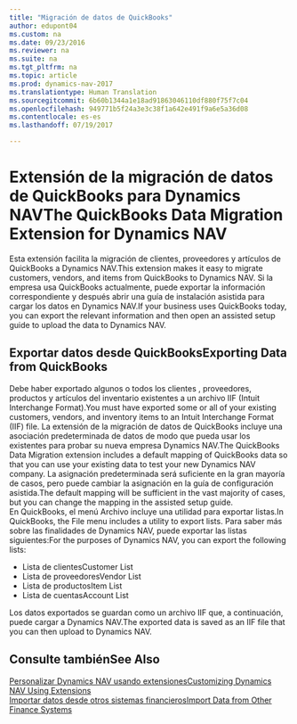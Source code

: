 ```yaml
---
title: "Migración de datos de QuickBooks"
author: edupont04
ms.custom: na
ms.date: 09/23/2016
ms.reviewer: na
ms.suite: na
ms.tgt_pltfrm: na
ms.topic: article
ms.prod: dynamics-nav-2017
ms.translationtype: Human Translation
ms.sourcegitcommit: 6b60b1344a1e18ad91863046110df880f75f7c04
ms.openlocfilehash: 949771b5f24a3e3c38f1a642e491f9a6e5a36d08
ms.contentlocale: es-es
ms.lasthandoff: 07/19/2017

---
```


# <a name="the-quickbooks-data-migration-extension-for-dynamics-nav"></a><span data-ttu-id="0b045-102">Extensión de la migración de datos de QuickBooks para Dynamics NAV</span><span class="sxs-lookup"><span data-stu-id="0b045-102">The QuickBooks Data Migration Extension for Dynamics NAV</span></span>
<span data-ttu-id="0b045-103">Esta extensión facilita la migración de clientes, proveedores y artículos de QuickBooks a Dynamics NAV.</span><span class="sxs-lookup"><span data-stu-id="0b045-103">This extension makes it easy to migrate customers, vendors, and items from QuickBooks to Dynamics NAV.</span></span> <span data-ttu-id="0b045-104">Si la empresa usa QuickBooks actualmente, puede exportar la información correspondiente y después abrir una guía de instalación asistida para cargar los datos en Dynamics NAV.</span><span class="sxs-lookup"><span data-stu-id="0b045-104">If your business uses QuickBooks today, you can export the relevant information and then open an assisted setup guide to upload the data to Dynamics NAV.</span></span>  

## <a name="exporting-data-from-quickbooks"></a><span data-ttu-id="0b045-105">Exportar datos desde QuickBooks</span><span class="sxs-lookup"><span data-stu-id="0b045-105">Exporting Data from QuickBooks</span></span>
<span data-ttu-id="0b045-106">Debe haber exportado algunos o todos los clientes , proveedores, productos y artículos del inventario existentes a un archivo IIF (Intuit Interchange Format).</span><span class="sxs-lookup"><span data-stu-id="0b045-106">You must have exported some or all of your existing customers, vendors, and inventory items to an Intuit Interchange Format (IIF) file.</span></span> <span data-ttu-id="0b045-107">La extensión de la migración de datos de QuickBooks incluye una asociación predeterminada de datos de modo que pueda usar los existentes para probar su nueva empresa Dynamics NAV.</span><span class="sxs-lookup"><span data-stu-id="0b045-107">The QuickBooks Data Migration extension includes a default mapping of QuickBooks data so that you can use your existing data to test your new Dynamics NAV company.</span></span> <span data-ttu-id="0b045-108">La asignación predeterminada será suficiente en la gran mayoría de casos, pero puede cambiar la asignación en la guía de configuración asistida.</span><span class="sxs-lookup"><span data-stu-id="0b045-108">The default mapping will be sufficient in the vast majority of cases, but you can change the mapping in the assisted setup guide.</span></span>  
<span data-ttu-id="0b045-109">En QuickBooks, el menú Archivo incluye una utilidad para exportar listas.</span><span class="sxs-lookup"><span data-stu-id="0b045-109">In QuickBooks, the File menu includes a utility to export lists.</span></span> <span data-ttu-id="0b045-110">Para saber más sobre las finalidades de Dynamics NAV, puede exportar las listas siguientes:</span><span class="sxs-lookup"><span data-stu-id="0b045-110">For the purposes of Dynamics NAV, you can export the following lists:</span></span>
- <span data-ttu-id="0b045-111">Lista de clientes</span><span class="sxs-lookup"><span data-stu-id="0b045-111">Customer List</span></span>
- <span data-ttu-id="0b045-112">Lista de proveedores</span><span class="sxs-lookup"><span data-stu-id="0b045-112">Vendor List</span></span>
- <span data-ttu-id="0b045-113">Lista de productos</span><span class="sxs-lookup"><span data-stu-id="0b045-113">Item List</span></span>
- <span data-ttu-id="0b045-114">Lista de cuentas</span><span class="sxs-lookup"><span data-stu-id="0b045-114">Account List</span></span>  

<span data-ttu-id="0b045-115">Los datos exportados se guardan como un archivo IIF que, a continuación, puede cargar a Dynamics NAV.</span><span class="sxs-lookup"><span data-stu-id="0b045-115">The exported data is saved as an IIF file that you can then upload to Dynamics NAV.</span></span>

## <a name="see-also"></a><span data-ttu-id="0b045-116">Consulte también</span><span class="sxs-lookup"><span data-stu-id="0b045-116">See Also</span></span>  
[<span data-ttu-id="0b045-117">Personalizar Dynamics NAV usando extensiones</span><span class="sxs-lookup"><span data-stu-id="0b045-117">Customizing Dynamics NAV Using Extensions </span></span>](ui-extensions.md)  
[<span data-ttu-id="0b045-118">Importar datos desde otros sistemas financieros</span><span class="sxs-lookup"><span data-stu-id="0b045-118">Import Data from Other Finance Systems</span></span>](upload-data.md)  

